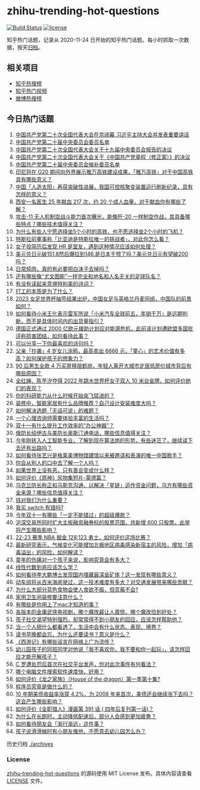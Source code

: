 # zhihu-trending-hot-questions

[![Build Status](https://github.com/justjavac/zhihu-trending-hot-questions/workflows/ci/badge.svg?branch=master)](https://github.com/justjavac/zhihu-trending-hot-questions/actions)
[![license](https://img.shields.io/github/license/justjavac/zhihu-trending-hot-questions)](https://github.com/justjavac/zhihu-trending-hot-questions/blob/master/LICENSE)

知乎热门话题，记录从 2020-11-24 日开始的知乎热门话题。每小时抓取一次数据，按天[归档](./archives)。

## 相关项目

- [知乎热搜榜](https://github.com/justjavac/zhihu-trending-top-search)
- [知乎热门视频](https://github.com/justjavac/zhihu-trending-hot-video)
- [微博热搜榜](https://github.com/justjavac/weibo-trending-hot-search)

## 今日热门话题

<!-- BEGIN -->
<!-- 最后更新时间 Sun Oct 23 2022 05:13:27 GMT+0800 (China Standard Time) -->

1. [中国共产党第二十次全国代表大会在京闭幕 习近平主持大会并发表重要讲话](https://www.zhihu.com/question/576230957)
1. [中国共产党第二十届中央委员会委员名单](https://www.zhihu.com/question/576156054)
1. [中国共产党第二十次全国代表大会关于十九届中央委员会报告的决议](https://www.zhihu.com/question/576239392)
1. [中国共产党第二十次全国代表大会关于《中国共产党章程（修正案）》的决议](https://www.zhihu.com/question/576240080)
1. [中国共产党第二十届中央委员会候补委员名单](https://www.zhihu.com/question/576157063)
1. [印尼将在 G20 期间向外界展示雅万高铁建设成果，「雅万高铁」对于中国高铁具有哪些意义？](https://www.zhihu.com/question/561428024)
1. [中国「人造太阳」再获突破性进展，我国可控核聚变装置运行刷新纪录，具有怎样的意义？](https://www.zhihu.com/question/561293969)
1. [西安一名医生 25 年献血 217 次，约 20 个成人血量，对于献血你有哪些了解？](https://www.zhihu.com/question/561523364)
1. [攻击-11 无人机制空战斗能力首次曝光，能像歼-20 一样制空作战，其具备哪些特点？哪些技术值得关注？](https://www.zhihu.com/question/561385484)
1. [为什么有些人宁愿选择坐5个小时的高铁，也不愿选择坐2个小时的飞机？](https://www.zhihu.com/question/266525950)
1. [特斯拉前董事称「比亚迪是特斯拉唯一的挑战者」，对此你怎么看？](https://www.zhihu.com/question/561312095)
1. [女子投简历后发现 HR 是室友，遇到这种情况应该如何处理？](https://www.zhihu.com/question/561563470)
1. [美元兑日元破151.8然后爆拉到146.是日本干预了吗？美元兑日元有望破200吗？](https://www.zhihu.com/question/561362050)
1. [日常炖肉，真的有必要把白沫子去掉吗？](https://www.zhihu.com/question/502865298)
1. [还有哪些像“尤文图斯”一样完全和地名和人名无关的足球队名？](https://www.zhihu.com/question/559768209)
1. [有没有读起来意境特别美的诗词？](https://www.zhihu.com/question/555323466)
1. [打工的本质是为了什么？](https://www.zhihu.com/question/559156916)
1. [2023 女足世界杯抽签结果出炉，中国女足与英格兰丹麦同组，中国队的前景如何？](https://www.zhihu.com/question/561520231)
1. [如何看待小米王化表示雷军所说「小米汽车全球前五，年销千万」是远期判断，而不是具体时间内的出货量指引？](https://www.zhihu.com/question/561356878)
1. [德国正式通过 2000 亿欧元援助计划应对能源危机，此前该计划遭欧盟多国批评称损害团结，如何看待此事？](https://www.zhihu.com/question/561333024)
1. [可以分享一下你最喜欢的诗句吗？](https://www.zhihu.com/question/561508491)
1. [父亲「抄袭」4 岁女儿涂鸦，最高卖出 6666 元，「童心」的艺术价值有多高？如何保护孩子的想象力？](https://www.zhihu.com/question/561285083)
1. [90 后男生全款 4 万买房移居鹤岗，年轻人离开大城市定居低房价城市背后有哪些原因？](https://www.zhihu.com/question/561286027)
1. [全红婵、陈芋汐夺得 2022 年跳水世界杯女子双人 10 米台金牌，如何评价她们的表现？](https://www.zhihu.com/question/561332894)
1. [你的科研能力从什么时候开始突飞猛进的？](https://www.zhihu.com/question/524855881)
1. [装修中，智能家居有什么品牌推荐？自己设计安装难度大吗？](https://www.zhihu.com/question/454580610)
1. [如何解决选题「无话可说」的难题？](https://www.zhihu.com/question/550802644)
1. [一个心理咨询师需要体验丰富的生活吗？](https://www.zhihu.com/question/406706364)
1. [双十一有什么提升工作效率的“办公神器”？](https://www.zhihu.com/question/561266100)
1. [俄防长绍伊古与美防长奥斯汀通电话，哪些信息值得关注？](https://www.zhihu.com/question/561334574)
1. [今年刚转入人工智能专业，了解到现在算法岗的形势，有些迷茫了，继续读下去还有出路吗？](https://www.zhihu.com/question/555136786)
1. [如何看待张艺兴是格莱美博物馆建馆以来被邀请和表演的唯一中国歌手？](https://www.zhihu.com/question/561184754)
1. [你会从别人的口中去了解一个人吗？](https://www.zhihu.com/question/561581052)
1. [如果世界上没有恶，只有善会变成什么样？](https://www.zhihu.com/question/559620976)
1. [如何评价《原神》风物集短片-蒙德篇？](https://www.zhihu.com/question/561270796)
1. [乌克兰防长称正和马斯克沟通，以解决「星链」运作资金问题，乌方有哪些资金来源？哪些信息值得关注？](https://www.zhihu.com/question/561313360)
1. [钱对我们为什么重要？](https://www.zhihu.com/question/559702117)
1. [我买 switch 有错吗?](https://www.zhihu.com/question/560300282)
1. [今年双十一有哪些「一定不能错过」的超级爆款？](https://www.zhihu.com/question/561272797)
1. [沪深交易所同时扩大主板融资融券标的股票范围，共新增 600 只股票，此举将产生哪些影响？](https://www.zhihu.com/question/561301469)
1. [22-23 赛季 NBA 掘金 128:123 勇士，如何评价这场比赛？](https://www.zhihu.com/question/561386849)
1. [最新研究表示，气候变化可能增加北极地区病毒感染新宿主的风险，增加「病毒溢出」的风险，如何解读？](https://www.zhihu.com/question/561408616)
1. [童年的伤痛对一个孩子来说，影响究竟会有多大？](https://www.zhihu.com/question/558713260)
1. [线性代数到底应该怎么学？](https://www.zhihu.com/question/36282065)
1. [如何看待李大鹏博士发现国内埋藏最深金矿体？这一发现有哪些意义？](https://www.zhihu.com/question/561513487)
1. [动车组将从百米海底驶过，这一技术难度有多大？对交通发展带来哪些贡献？](https://www.zhihu.com/question/560841914)
1. [为什么大部分蓝色食物会使人食欲不振，但蓝莓不会?](https://www.zhihu.com/question/559756030)
1. [家用卫生间装修要注意什么？](https://www.zhihu.com/question/49168656)
1. [有哪些是你用上了mac才知道的事？](https://www.zhihu.com/question/545108671)
1. [各版本的金庸武侠电视剧，哪个魔改最让人震惊，哪个魔改恰到好处？](https://www.zhihu.com/question/360354616)
1. [孩子社交渴望特别强烈，却常常得不到小朋友的回应，应该怎样帮助他？](https://www.zhihu.com/question/451816191)
1. [当一个人把什么都看透了，生活中会有什么状态、表现、境界？](https://www.zhihu.com/question/406215941)
1. [读书早晚都会忘，为什么还要读书？意义是什么？](https://www.zhihu.com/question/555164076)
1. [《西游记》有哪些谣言在网络上广为流传？](https://www.zhihu.com/question/502890402)
1. [幼儿园孩子的同班同学对他说「我不喜欢你，我不要和你一起玩」，该怎样回应才能开解孩子？](https://www.zhihu.com/question/560250750)
1. [C 罗遭处罚后首次在社交平台发声，你对此次事件有何看法？](https://www.zhihu.com/question/561251304)
1. [哪个电脑文件搜索软件速度快、好用？](https://www.zhihu.com/question/57288464)
1. [如何评价《龙之家族》（House of the dragon）第一季第十集?](https://www.zhihu.com/question/561360428)
1. [程序员究竟是做什么的？](https://www.zhihu.com/question/560465003)
1. [10 年期美债收益率涨穿 4.2%，为 2008 年来首次，美债还会继续涨下去吗？这会产生哪些影响？](https://www.zhihu.com/question/561239869)
1. [如何评价《全职猎人》漫画第 391 话 ( 四年后复刊第一话)？](https://www.zhihu.com/question/560941576)
1. [为什么在长跑时，主动降低配速后，部分人会感到更加疲惫？](https://www.zhihu.com/question/546209245)
1. [如何看待朋友会「渐行渐远」这件事？](https://www.zhihu.com/question/559219837)
1. [孩子说滑滑梯时有小朋友推他，不愿意去幼儿园怎么办？](https://www.zhihu.com/question/519998333)

<!-- END -->

历史归档 [./archives](./archives)

### License

[zhihu-trending-hot-questions](https://github.com/justjavac/zhihu-trending-hot-questions)
的源码使用 MIT License 发布。具体内容请查看 [LICENSE](./LICENSE) 文件。
